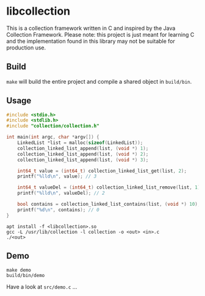 # libcollection

This is a collection framework written in C and inspired by the Java Collection
Framework. Please note: this project is just meant for learning C and the
implementation found in this library may not be suitable for production use.

## Build

`make` will build the entire project and compile a shared object in `build/bin`.

## Usage

```c
#include <stdio.h>
#include <stdlib.h>
#include "collection/collection.h"

int main(int argc, char *argv[]) {
    LinkedList *list = malloc(sizeof(LinkedList));
    collection_linked_list_append(list, (void *) 1);
    collection_linked_list_append(list, (void *) 2);
    collection_linked_list_append(list, (void *) 3);

    int64_t value = (int64_t) collection_linked_list_get(list, 2);
    printf("%lld\n", value); // 3

    int64_t valueDel = (int64_t) collection_linked_list_remove(list, 1);
    printf("%lld\n", valueDel); // 2

    bool contains = collection_linked_list_contains(list, (void *) 10);
    printf("%d\n", contains); // 0
}
```

```shell
apt install -f <libcollection>.so
gcc -L /usr/lib/collection -l collection -o <out> <in>.c
./<out>
```

## Demo

```shell
make demo
build/bin/demo
```

Have a look at `src/demo.c` ...
